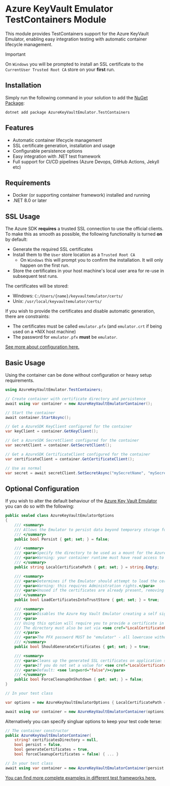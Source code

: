 # Azure KeyVault Emulator TestContainers Module

This module provides TestContainers support for the Azure KeyVault Emulator, enabling easy integration testing with automatic container lifecycle management.

> [!IMPORTANT]
> On `Windows` you will be prompted to install an SSL certificate to the `CurrentUser Trusted Root CA` store on your **first** run.

## Installation

Simply run the following command in your solution to add the [NuGet Package](https://www.nuget.org/packages/AzureKeyVaultEmulator.TestContainers):

```
dotnet add package AzureKeyVaultEmulator.TestContainers
```

## Features

- Automatic container lifecycle management
- SSL certificate generation, installation and usage
- Configurable persistence options
- Easy integration with .NET test framework
- Full support for CI/CD pipelines (Azure Devops, GitHub Actions, Jekyll etc)

## Requirements

- Docker (or supporting container framework) installed and running
- .NET 8.0 or later

## SSL Usage

The Azure SDK **requires** a trusted SSL connection to use the official clients. To make this as smooth as possible, the following functionality is turned **on** by default:

- Generate the required SSL certificates
- Install them to the `User` store location as a `Trusted Root CA`
    - On `Windows` this will prompt you to confirm the installation. It will only happen on the first run.
- Store the certificates in your host machine's local user area for re-use in subsequent test runs.

The certificates will be stored:

- Windows: `C:/Users/{name}/keyvaultemulator/certs/`
- Unix: `/usr/local/keyvaultemulator/certs/`

If you wish to provide the certificates and disable automatic generation, there are constraints:

- The certificates must be called `emulator.pfx` (and `emulator.crt` if being used on a *NIX host machine)
- The password for `emulator.pfx` **must** be `emulator`.

[See more about configuration here.](#optional-configuration)

## Basic Usage

Using the container can be done without configuration or heavy setup requirements.

```csharp
using AzureKeyVaultEmulator.TestContainers;

// Create container with certificate directory and persistence
await using var container = new AzureKeyVaultEmulatorContainer();

// Start the container
await container.StartAsync();

// Get a AzureSDK KeyClient configured for the container
var keyClient = container.GetKeyClient();

// Get a AzureSDK SecretClient configured for the container
var secretClient = container.GetSecretClient();

// Get a AzureSDK CertificateClient configured for the container
var certificateClient = container.GetCertificateClient();

// Use as normal
var secret = await secretClient.SetSecretAsync("mySecretName", "mySecretValue");
```

## Optional Configuration

If you wish to alter the default behaviour of the [Azure Key Vault Emulator](https://github.com/james-gould/azure-keyvault-emulator) you can do so with the following:

```csharp
public sealed class AzureKeyVaultEmulatorOptions
{
    /// <summary>
    /// Allows the Emulator to persist data beyond temporary storage for multi-session use.
    /// </summary>
    public bool Persist { get; set; } = false;

    /// <summary>
    /// <para>Specify the directory to be used as a mount for the Azure Key Vault Emulator.</para>
    /// <para>Warning: your container runtime must have read access to this directory.</para>
    /// </summary>
    public string LocalCertificatePath { get; set; } = string.Empty;

    /// <summary>
    /// <para>Determines if the Emulator should attempt to load the certificates into the host machine's trust store.</para>
    /// <para>Warning: this requires Administration rights.</para>
    /// <para>Unused if the certificates are already present, removing the administration privilege requirement.</para>
    /// </summary>
    public bool LoadCertificatesIntoTrustStore { get; set; } = true;

    /// <summary>
    /// <para>Disables the Azure Key Vault Emulator creating a self signed SSL certificate for you at runtime.</para>
    /// <para>
    /// Using this option will require you to provide a certificate in PFX (and optionally a CRT) format within the same directory.
    /// The directory must also be set via <see cref="LocalCertificatePath"/>.
    /// </para>
    /// <para>The PFX password MUST be "emulator" - all lowercase without the double quotes. This limitation is being looked into.</para>
    /// </summary>
    public bool ShouldGenerateCertificates { get; set; } = true;

    /// <summary>
    /// <para>Cleans up the generated SSL certificates on application shutdown.</para>
    /// <para>If you do not set a value for <see cref="LocalCertificatePath"/>, the default local user directory will be used for your OS.</para>
    /// <para>Default: <see langword="false"/></para>
    /// </summary>
    public bool ForceCleanupOnShutdown { get; set; } = false;
}

// In your test class

var options = new AzureKeyVaultEmulatorOptions { LocalCertificatePath = "my/custom/path/for/ssl/certs" };

await using var container = new AzureKeyVaultEmulatorContainer(options);
```

Alternatively you can specify singluar options to keep your test code terse:

```csharp
// The container constructor
public AzureKeyVaultEmulatorContainer(
    string? certificatesDirectory = null,
    bool persist = false,
    bool generateCertificates = true,
    bool forceCleanupCertificates = false) { ... }

// In your test class
await using var container = new AzureKeyVaultEmulatorContainer(persist: true);
```

[You can find more complete examples in different test frameworks here.](./EXAMPLES.md)
